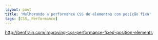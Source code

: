 ```yaml
---
layout: post
title: 'Melhorando a performance CSS de elementos com posição fixa'
tags: [CSS, Performance]
---
```


<http://benfrain.com/improving-css-performance-fixed-position-elements>
